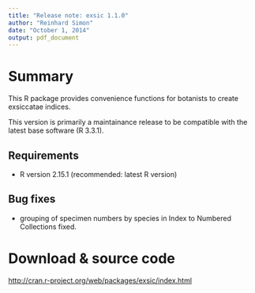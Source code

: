 ```yaml
---
title: "Release note: exsic 1.1.0"
author: "Reinhard Simon"
date: "October 1, 2014"
output: pdf_document
---
```


Summary
========
This R package provides convenience functions for botanists to create exsiccatae indices.

This version is primarily a maintainance release to be compatible with the latest base software (R 3.3.1).


Requirements
-----------
- R version 2.15.1 (recommended: latest R version)


Bug fixes
-------
- grouping of specimen numbers by species in Index to Numbered Collections fixed.


Download & source code
========
http://cran.r-project.org/web/packages/exsic/index.html


